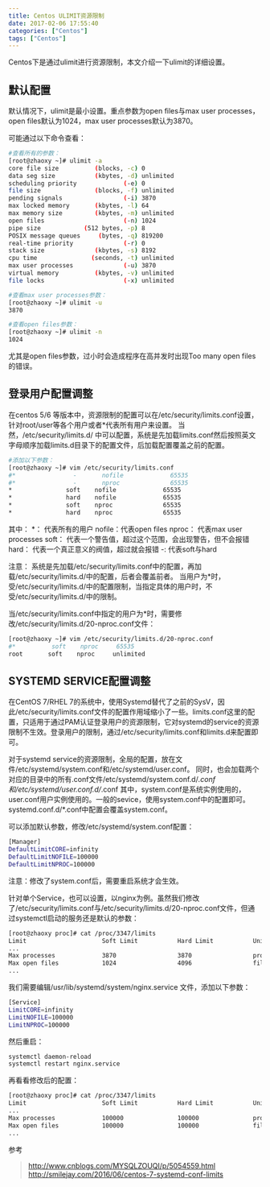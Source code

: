 ```yaml
---
title: Centos ULIMIT资源限制
date: 2017-02-06 17:55:40
categories: ["Centos"]
tags: ["Centos"]
---
```

Centos下是通过ulimit进行资源限制，本文介绍一下ulimit的详细设置。

<!-- more -->

## 默认配置
默认情况下，ulimit是最小设置。重点参数为open files与max user processes，open files默认为1024，max user processes默认为3870。

可能通过以下命令查看：
```bash
#查看所有的参数：
[root@zhaoxy ~]# ulimit -a
core file size          (blocks, -c) 0
data seg size           (kbytes, -d) unlimited
scheduling priority             (-e) 0
file size               (blocks, -f) unlimited
pending signals                 (-i) 3870
max locked memory       (kbytes, -l) 64
max memory size         (kbytes, -m) unlimited
open files                      (-n) 1024
pipe size            (512 bytes, -p) 8
POSIX message queues     (bytes, -q) 819200
real-time priority              (-r) 0
stack size              (kbytes, -s) 8192
cpu time               (seconds, -t) unlimited
max user processes              (-u) 3870
virtual memory          (kbytes, -v) unlimited
file locks                      (-x) unlimited

#查看max user processes参数：
[root@zhaoxy ~]# ulimit -u
3870

#查看open files参数：
[root@zhaoxy ~]# ulimit -n
1024
```
尤其是open files参数，过小时会造成程序在高并发时出现Too many open files的错误。


## 登录用户配置调整
在centos 5/6 等版本中，资源限制的配置可以在/etc/security/limits.conf设置，针对root/user等各个用户或者*代表所有用户来设置。 当然，/etc/security/limits.d/ 中可以配置，系统是先加载limits.conf然后按照英文字母顺序加载limits.d目录下的配置文件，后加载配置覆盖之前的配置。

```bash
#添加以下参数：
[root@zhaoxy ~]# vim /etc/security/limits.conf
#*                -       nofile             65535
#*                -       nproc              65535
*               soft    nofile             65535
*               hard    nofile             65535
*               soft    nproc              65535
*               hard    nproc              65535
```
其中：
*：     代表所有的用户
nofile：代表open files
nproc： 代表max user processes
soft：  代表一个警告值，超过这个范围，会出现警告，但不会报错
hard：  代表一个真正意义的阀值，超过就会报错
-:      代表soft与hard

注意：
系统是先加载/etc/security/limits.conf中的配置，再加载/etc/security/limits.d/中的配置，后者会覆盖前者。
当用户为*时，受/etc/security/limits.d/中的配置限制，当指定具体的用户时，不受/etc/security/limits.d/中的限制。

当/etc/security/limits.conf中指定的用户为*时，需要修改/etc/security/limits.d/20-nproc.conf文件：
```bash
[root@zhaoxy ~]# vim /etc/security/limits.d/20-nproc.conf
#*          soft    nproc     65535
root       soft    nproc     unlimited
```

## SYSTEMD SERVICE配置调整
在CentOS 7/RHEL 7的系统中，使用Systemd替代了之前的SysV，因此/etc/security/limits.conf文件的配置作用域缩小了一些。limits.conf这里的配置，只适用于通过PAM认证登录用户的资源限制，它对systemd的service的资源限制不生效。登录用户的限制，通过/etc/security/limits.conf和limits.d来配置即可。

对于systemd service的资源限制，全局的配置，放在文件/etc/systemd/system.conf和/etc/systemd/user.conf。 同时，也会加载两个对应的目录中的所有.conf文件/etc/systemd/system.conf.d/*.conf和/etc/systemd/user.conf.d/*.conf
其中，system.conf是系统实例使用的，user.conf用户实例使用的。一般的sevice，使用system.conf中的配置即可。systemd.conf.d/*.conf中配置会覆盖system.conf。

可以添加默认参数，修改/etc/systemd/system.conf配置：
```bash
[Manager]
DefaultLimitCORE=infinity
DefaultLimitNOFILE=100000
DefaultLimitNPROC=100000
```
注意：修改了system.conf后，需要重启系统才会生效。

针对单个Service，也可以设置，以nginx为例。虽然我们修改了/etc/security/limits.conf与/etc/security/limits.d/20-nproc.conf文件，但通过systemctl启动的服务还是默认的参数：
```bash
[root@zhaoxy proc]# cat /proc/3347/limits           
Limit                     Soft Limit           Hard Limit           Units     
...    
Max processes             3870                 3870                 processes 
Max open files            1024                 4096                 files     
...
```

我们需要编辑/usr/lib/systemd/system/nginx.service 文件，添加以下参数：
```bash
[Service]
LimitCORE=infinity
LimitNOFILE=100000
LimitNPROC=100000
```

然后重启：
```bash
systemctl daemon-reload
systemctl restart nginx.service
```

再看看修改后的配置：
```bash
[root@zhaoxy proc]# cat /proc/3347/limits           
Limit                     Soft Limit           Hard Limit           Units     
...    
Max processes             100000               100000               processes 
Max open files            100000               100000               files    
...
```

参考
> http://www.cnblogs.com/MYSQLZOUQI/p/5054559.html
> http://smilejay.com/2016/06/centos-7-systemd-conf-limits